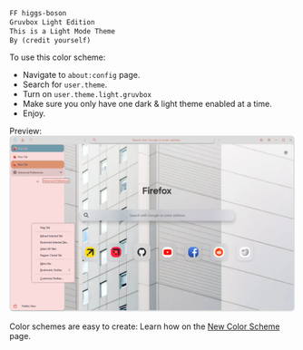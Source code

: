 ```
FF higgs-boson
Gruvbox Light Edition
This is a Light Mode Theme
By (credit yourself)
```

To use this color scheme:
- Navigate to `about:config` page.
- Search for `user.theme`.
- Turn on `user.theme.light.gruvbox`
- Make sure you only have one dark & light theme enabled at a time.
- Enjoy.

Preview:
![preview](./preview.png)

Color schemes are easy to create: Learn how on the [New Color Scheme](https://github.com/soulhotel/FF-higgs-boson/blob/main/doc/new-color-scheme.md) page.
